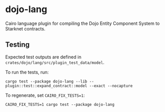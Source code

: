 # dojo-lang

Cairo language plugin for compiling the Dojo Entity Component System to Starknet contracts.

## Testing

Expected test outputs are defined in `crates/dojo/lang/src/plugin_test_data/model`.

To run the tests, run:

```
cargo test --package dojo-lang --lib -- plugin::test::expand_contract::model --exact --nocapture
```

To regenerate, set `CAIRO_FIX_TESTS=1`:

```
CAIRO_FIX_TESTS=1 cargo test --package dojo-lang
```
